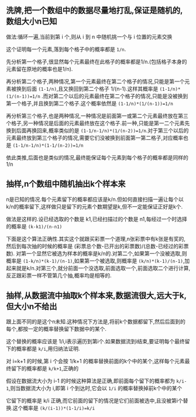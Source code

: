 ## 洗牌,把一个数组中的数据尽量地打乱,保证是随机的,数组大小n已知

做法:循环一遍,当前到第 i 个,则从 i 到 n 中随机挑一个与 i 位置的元素交换

这个证明每一个元素,落到每个格子中的概率都是 `1/n`.

先分析第一个格子,很显然每个元素最终在此格子的概率都是1/n.(包括格子本身的元素留在原地的概率也是1/n).

再分析第二个格子,两种情况,第一个元素最终在第二个格子的情况,只能是第一个元素被换到后面 `(1-1/n)`,且又换回到第二个格子 1/(n-1).这样其概率是 `(1-1/n)*(1/(n-1))=1/n` .而对第二个以后的元素最终在第二个格子的情况,只能是没被换到第一个格子,并且换到第二个格子.这个概率依然是 `(1-1/n)*(1/(n-1))=1/n`

再分析第三个格子,也是两种情况,一种情况是前面第一或第二个元素最终放在第三个格子,另一种情况是后面的元素最终放在这个格子.前一种,只能是第一二个元素先换到后面再换回来,概率类似的是 `(1-1/n-1/n)*(1/(n-2))=1/n`.对于第三个以后的元素最终放到第三个格子的情况,需要它们没被换到前面第一第二格子,对应概率也是 `(1-1/n-1/n)*(1-1/(n-2))=1/n`

依此类推,后面也是类似的情况,最终能保证每个元素到每个格子的概率都是同样的1/n

## 抽样,n个数组中随机抽出k个样本来

n是已知的情况.每个元素留下的概率都应该是k/n.但如何直接扫描一遍让每个以k/n的概率留下,这样做只是留下的元素个数期望是k,但不一定能保证正好是k个.

做法是这样的.设已经选取的个数是 k1,已经扫描过的个数是 n1,每经过一个时选择的概率是 `(k-k1)/(n-n1)`

下面是这个算法正确性.其实这个就跟买彩票一个道理,n张彩票中有k张是有奖的,然后到每次抽的时候的概率是 (彩票总个数-已开出的彩票数)/(总数-已经过的彩票数). 对第一个显然它被选为样本的概率是k/n的.对第二个,如果第一个没被选取,则概率是 `(1-k/n)*(k-1)/(n-1)`,如果第一个被选取,则概率是 `(k/n)*(k-1)/(n-1)`,加起来就是k/n.对第三个,就分前面一个没选取,前面选取一个,前面选取二个进行计算,反正跟彩票一样不管第几个抽,概率均是相等的.

## 抽样,从数据流中抽取k个样本来,数据流很大,远大于k,但大小n不给出

跟上面不同的是这个n未知.这种情况下方法是,将前k个数据都留下,然后后面到的每个,都按一定的概率替换留下数据中的某个.

这个替换的概率应该是 1/i,i表示遍历到第i个.如果数据流到i结束,要证明每个最终留下的概率都是 `k/i`,用归纳法证明.

对 i=k+1 的时候,第 i 个会按 1/k+1 的概率替换前面的k个中的某个,这样每个元素最终留下的概率都是 `k/k+1`,正确的

假设在数据流大小为 i-1 的时候这种算法是正确,即前面每个留下的概率都为 `k/i-1`,则当数据流大小为 i,即第 i 个到达时,它会以 `1/i` 的概率替换掉前k个中的某个

它留下的概率是 k/i 正确,而它前面的留下的情况是它们前面被选中,且没被第i个替换.这个概率是 `(k/(i-1))*(1-1/i)=k/i`
